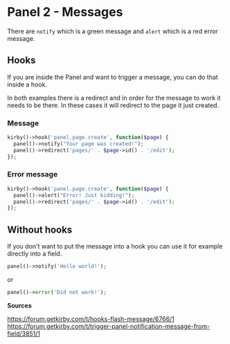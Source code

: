 # Panel 2 - Messages

There are `notify` which is a green message and `alert` which is a red error message. 

## Hooks

If you are inside the Panel and want to trigger a message, you can do that inside a hook.

In both examples there is a redirect and in order for the message to work it needs to be there. In these cases it will redirect to the page it just created.

### Message

```php
kirby()->hook('panel.page.create', function($page) {
  panel()->notify("Your page was created!");
  panel()->redirect('pages/' . $page->id() . '/edit');
});
```

### Error message

```php
kirby()->hook('panel.page.create', function($page) {
  panel()->alert("Error! Just kidding!");
  panel()->redirect('pages/' . $page->id() . '/edit');
});
```

## Without hooks

If you don't want to put the message into a hook you can use it for example directly into a field.

```php
panel()->notify('Hello world!');
```

or

```php
panel()->error('Did not work!');
``` 

**Sources**

https://forum.getkirby.com/t/hooks-flash-message/6766/1
https://forum.getkirby.com/t/trigger-panel-notification-message-from-field/3851/1